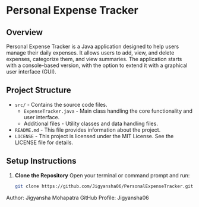 # Personal Expense Tracker

## Overview
Personal Expense Tracker is a Java application designed to help users manage their daily expenses. It allows users to add, view, and delete expenses, categorize them, and view summaries. The application starts with a console-based version, with the option to extend it with a graphical user interface (GUI).

## Project Structure

- `src/` - Contains the source code files.
  - `ExpenseTracker.java` - Main class handling the core functionality and user interface.
  - Additional files - Utility classes and data handling files.
- `README.md` - This file provides information about the project.
- `LICENSE` - This project is licensed under the MIT License. See the LICENSE file for details.

## Setup Instructions

1. **Clone the Repository**
   Open your terminal or command prompt and run:
   ```bash
   git clone https://github.com/Jigyansha06/PersonalExpenseTracker.git


Author: Jigyansha Mohapatra
GitHub Profile: Jigyansha06

